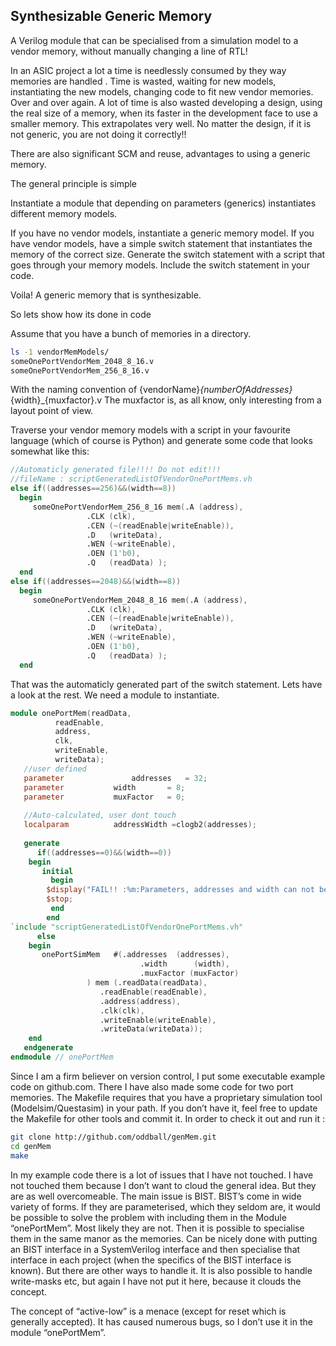 Synthesizable Generic Memory
----------------------------

A Verilog module that can be specialised from a simulation model to a vendor memory, without manually changing a line of RTL!

In an ASIC project a lot a time is needlessly consumed by they way memories are handled . Time is wasted, waiting for new models, instantiating the new models, changing code to fit new vendor memories. Over and over again.  A lot of time is also wasted developing a design, using the real size of a memory, when its faster in the development face to use a smaller memory. This extrapolates very well. No matter the design, if it is not generic, you are not doing it correctly!!

There are also significant SCM and reuse, advantages to using a generic memory.

The general principle is simple

Instantiate a module that depending on parameters (generics) instantiates different memory models.

If you have no vendor models, instantiate a generic memory model.
If you have vendor models, have a simple switch statement that instantiates the memory of the correct size.
Generate the switch statement with a script that goes through your memory models. Include the switch statement in your code.

Voila! A generic memory that is synthesizable.

So lets show how its done in code

Assume that you have a bunch of memories in a directory.

```bash
ls -1 vendorMemModels/
someOnePortVendorMem_2048_8_16.v
someOnePortVendorMem_256_8_16.v
```

With the naming convention of {vendorName}_{numberOfAddresses}_{width}_{muxfactor}.v
The muxfactor is, as all know, only interesting from a layout point of view.

Traverse your vendor memory models with a script in your favourite language (which of course is Python) and generate some code that looks somewhat like this:

```v
//Automaticly generated file!!!! Do not edit!!!
//fileName : scriptGeneratedListOfVendorOnePortMems.vh
else if((addresses==256)&&(width==8))
  begin
     someOnePortVendorMem_256_8_16 mem(.A (address),
                 .CLK (clk),
                 .CEN (~(readEnable|writeEnable)),
                 .D   (writeData),
                 .WEN (~writeEnable),
                 .OEN (1'b0),
                 .Q   (readData) );
  end
else if((addresses==2048)&&(width==8))
  begin
     someOnePortVendorMem_2048_8_16 mem(.A (address),
                 .CLK (clk),
                 .CEN (~(readEnable|writeEnable)),
                 .D   (writeData),
                 .WEN (~writeEnable),
                 .OEN (1'b0),
                 .Q   (readData) );
  end
```

That was the automaticly generated part of the switch statement. Lets have a look at the rest.
We need a module to instantiate.

```v
module onePortMem(readData,
          readEnable,
          address,
          clk,
          writeEnable,
          writeData);
   //user defined
   parameter               addresses   = 32;
   parameter           width       = 8;
   parameter           muxFactor   = 0;
 
   //Auto-calculated, user dont touch
   localparam          addressWidth =clogb2(addresses);
 
   generate
      if((addresses==0)&&(width==0))
    begin
       initial
         begin
        $display("FAIL!! :%m:Parameters, addresses and width can not be set to 0");
        $stop;
         end
        end
`include "scriptGeneratedListOfVendorOnePortMems.vh"
      else
    begin
       onePortSimMem   #(.addresses  (addresses),
                             .width      (width),
                             .muxFactor (muxFactor)
                 ) mem (.readData(readData),
                    .readEnable(readEnable),
                    .address(address),
                    .clk(clk),
                    .writeEnable(writeEnable),
                    .writeData(writeData));
    end
   endgenerate
endmodule // onePortMem
```

Since I am a firm believer on version control, I put some executable example code on github.com. There I have also made some code for two port memories. The Makefile requires that you have a proprietary simulation tool (Modelsim/Questasim) in your path. If you don’t have it, feel free to update the Makefile for other tools and commit it.
In order to check it out and run it :

```bash
git clone http://github.com/oddball/genMem.git
cd genMem
make
```

In my example code there is a lot of issues that I have not touched. I have not touched them because I don’t want to cloud the general idea. But they are as well overcomeable. The main issue is BIST. BIST’s come in wide variety of forms. If they are parameterised, which they seldom are, it would be possible to solve the problem with including them in the Module “onePortMem”. Most likely they are not. Then it is possible to specialise them in the same manor as the memories. Can be nicely done with putting an BIST interface in a SystemVerilog interface and then specialise that interface in each project (when the specifics of the BIST interface is known). But there are other ways to handle it. It is also possible to handle write-masks etc, but again I have not put it here, because it clouds the concept.

The concept of “active-low” is a menace (except for reset which is generally accepted). It has caused numerous bugs, so I don’t use it in the module “onePortMem”.
